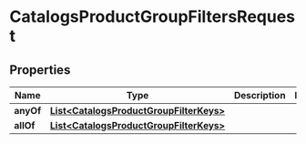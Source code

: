 

# CatalogsProductGroupFiltersRequest

## Properties

Name | Type | Description | Notes
------------ | ------------- | ------------- | -------------
**anyOf** | [**List&lt;CatalogsProductGroupFilterKeys&gt;**](CatalogsProductGroupFilterKeys.md) |  | 
**allOf** | [**List&lt;CatalogsProductGroupFilterKeys&gt;**](CatalogsProductGroupFilterKeys.md) |  | 




